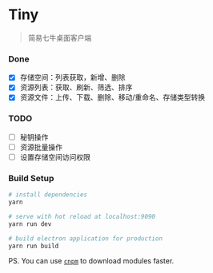 # Tiny

> 简易七牛桌面客户端

### Done
* [x] 存储空间：列表获取，新增、删除
* [x] 资源列表：获取、刷新、筛选、排序
* [x] 资源文件：上传、下载、删除、移动/重命名、存储类型转换

### TODO
* [ ] 秘钥操作
* [ ] 资源批量操作
* [ ] 设置存储空间访问权限

### Build Setup

``` bash
# install dependencies
yarn

# serve with hot reload at localhost:9090
yarn run dev

# build electron application for production
yarn run build
```

PS. You can use [`cnpm`](https://npm.taobao.org/) to download modules faster.

